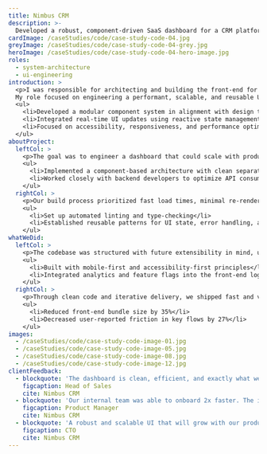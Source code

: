 ```yaml
---
title: Nimbus CRM
description: >-
  Developed a robust, component-driven SaaS dashboard for a CRM platform with a focus on scalability, performance, and maintainable front-end architecture.
cardImage: /caseStudies/code/case-study-code-04.jpg
greyImage: /caseStudies/code/case-study-code-04-grey.jpg
heroImage: /caseStudies/code/case-study-code-04-hero-image.jpg
roles:
  - system-architecture
  - ui-engineering
introduction: >
  <p>I was responsible for architecting and building the front-end for Nimbus CRM, a customer relationship management platform. 
  My role focused on engineering a performant, scalable, and reusable UI system for the product's SaaS dashboard.</p>
  <ul>
    <li>Developed a modular component system in alignment with design tokens</li>
    <li>Integrated real-time UI updates using reactive state management</li>
    <li>Focused on accessibility, responsiveness, and performance optimization</li>
  </ul>
aboutProject:
  leftCol: >
    <p>The goal was to engineer a dashboard that could scale with product needs and support rapid feature development.</p>
    <ul>
      <li>Implemented a component-based architecture with clean separation of concerns</li>
      <li>Worked closely with backend developers to optimize API consumption</li>
    </ul>
  rightCol: >
    <p>Our build process prioritized fast load times, minimal re-renders, and long-term maintainability.</p>
    <ul>
      <li>Set up automated linting and type-checking</li>
      <li>Established reusable patterns for UI state, error handling, and loading states</li>
    </ul>
whatWeDid:
  leftCol: >
    <p>The codebase was structured with future extensibility in mind, using modern front-end best practices.</p>
    <ul>
      <li>Built with mobile-first and accessibility-first principles</li>
      <li>Integrated analytics and feature flags into the front-end logic</li>
    </ul>
  rightCol: >
    <p>Through clean code and iterative delivery, we shipped fast and validated with users early.</p>
    <ul>
      <li>Reduced front-end bundle size by 35%</li>
      <li>Decreased user-reported friction in key flows by 27%</li>
    </ul>
images:
  - /caseStudies/code/case-study-code-image-01.jpg
  - /caseStudies/code/case-study-code-image-05.jpg
  - /caseStudies/code/case-study-code-image-08.jpg
  - /caseStudies/code/case-study-code-image-12.jpg
clientFeedback:
  - blockquote: 'The dashboard is clean, efficient, and exactly what we needed. It streamlined our workflow, increased team productivity, and allowed us to focus more on strategic tasks.'
    figcaption: Head of Sales
    cite: Nimbus CRM
  - blockquote: 'Our internal team was able to onboard 2x faster. The interface is intuitive, the setup was seamless, and the support materials helped us hit the ground running.'
    figcaption: Product Manager
    cite: Nimbus CRM
  - blockquote: 'A robust and scalable UI that will grow with our product. The flexible components and thoughtful design ensure long-term maintainability and expansion.'
    figcaption: CTO
    cite: Nimbus CRM
---
```

